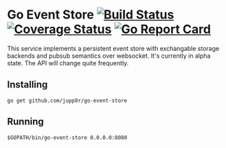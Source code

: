 # Go Event Store [![Build Status](https://travis-ci.org/jupp0r/go-event-store.svg?branch=master)](https://travis-ci.org/jupp0r/go-event-store) [![Coverage Status](https://coveralls.io/repos/github/jupp0r/go-event-store/badge.svg?branch=master)](https://coveralls.io/github/jupp0r/go-event-store?branch=master) [![Go Report Card](https://goreportcard.com/badge/github.com/jupp0r/go-event-store)](https://goreportcard.com/report/github.com/jupp0r/go-event-store)

This service implements a persistent event store with exchangable storage backends and pubsub semantics over websocket.
It's currently in alpha state. The API will change quite frequently.

## Installing

    go get github.com/jupp0r/go-event-store

## Running

    $GOPATH/bin/go-event-store 0.0.0.0:8080
